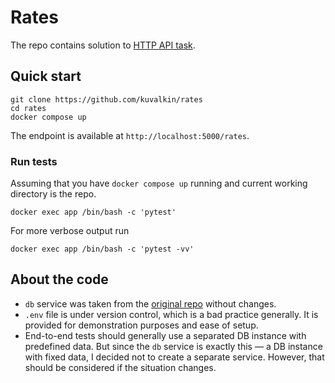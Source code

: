 # Rates

The repo contains solution to [HTTP API task](https://github.com/xeneta/ratestask).

## Quick start

```shell
git clone https://github.com/kuvalkin/rates
cd rates
docker compose up
```

The endpoint is available at `http://localhost:5000/rates`.

### Run tests
Assuming that you have `docker compose up` running and current working directory is
the repo.
```shell
docker exec app /bin/bash -c 'pytest'
```

For more verbose output run
```shell
docker exec app /bin/bash -c 'pytest -vv'
```

## About the code

- `db` service was taken from the [original repo](https://github.com/xeneta/ratestask) without changes.
- `.env` file is under version control, which is a bad practice generally. It is provided for demonstration purposes
and ease of setup.
- End-to-end tests should generally use a separated DB instance with predefined data. But since the `db` service is
exactly this — a DB instance with fixed data, I decided not to create a separate service. However, that should be 
considered if the situation changes.